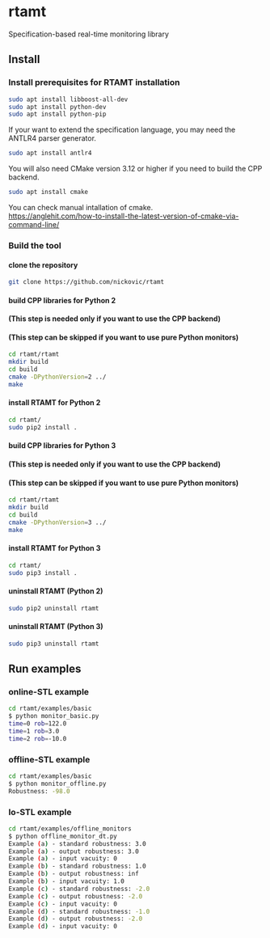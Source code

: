 # rtamt

Specification-based real-time monitoring library

## Install

### Install prerequisites for RTAMT installation

```bash
sudo apt install libboost-all-dev
sudo apt install python-dev
sudo apt install python-pip
```

If your want to extend the specification language, you may need the ANTLR4 parser generator.

```bash
sudo apt install antlr4
```

You will also need CMake version 3.12 or higher if you need to build the CPP backend.

```bash
sudo apt install cmake
```

You can check manual intallation of cmake.  
https://anglehit.com/how-to-install-the-latest-version-of-cmake-via-command-line/

### Build the tool

#### clone the repository

```bash
git clone https://github.com/nickovic/rtamt
```

#### build CPP libraries for Python 2 
#### (This step is needed only if you want to use the CPP backend)
#### (This step can be skipped if you want to use pure Python monitors)

```bash
cd rtamt/rtamt
mkdir build
cd build
cmake -DPythonVersion=2 ../
make
```

#### install RTAMT for Python 2

```bash
cd rtamt/
sudo pip2 install .
```

#### build CPP libraries for Python 3 
#### (This step is needed only if you want to use the CPP backend)
#### (This step can be skipped if you want to use pure Python monitors)

```bash
cd rtamt/rtamt
mkdir build
cd build
cmake -DPythonVersion=3 ../
make
```

#### install RTAMT for Python 3

```bash
cd rtamt/
sudo pip3 install .
```

#### uninstall RTAMT (Python 2)

```bash
sudo pip2 uninstall rtamt
```

#### uninstall RTAMT (Python 3)

```bash
sudo pip3 uninstall rtamt
```

## Run examples

### online-STL example

```bash
cd rtamt/examples/basic
$ python monitor_basic.py
time=0 rob=122.0
time=1 rob=3.0
time=2 rob=-10.0
```

### offline-STL example

```bash
cd rtamt/examples/basic
$ python monitor_offline.py
Robustness: -98.0
```

### Io-STL example

```bash
cd rtamt/examples/offline_monitors
$ python offline_monitor_dt.py
Example (a) - standard robustness: 3.0
Example (a) - output robustness: 3.0
Example (a) - input vacuity: 0
Example (b) - standard robustness: 1.0
Example (b) - output robustness: inf
Example (b) - input vacuity: 1.0
Example (c) - standard robustness: -2.0
Example (c) - output robustness: -2.0
Example (c) - input vacuity: 0
Example (d) - standard robustness: -1.0
Example (d) - output robustness: -2.0
Example (d) - input vacuity: 0
```
